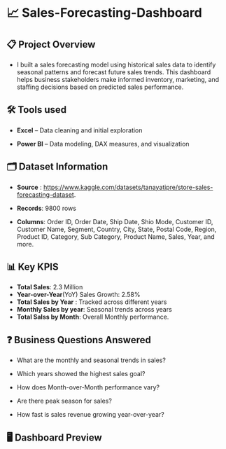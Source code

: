 # 📈 Sales-Forecasting-Dashboard
## 📋 Project Overview
- I built a sales forecasting model using historical sales data to identify seasonal patterns and forecast future sales trends.
This dashboard helps business stakeholders make informed inventory, marketing, and staffing decisions based on predicted sales performance.

## 🛠️ Tools used
- **Excel** – Data cleaning and initial exploration

- **Power BI** – Data modeling, DAX measures, and visualization

## 🗂️ Dataset Information
- **Source** : https://www.kaggle.com/datasets/tanayatipre/store-sales-forecasting-dataset.

- **Records**: 9800 rows
- **Columns**: Order ID, Order Date, Ship Date, Shio Mode, Customer ID, Customer Name, Segment, Country, City, State, Postal Code, Region, Product ID, Category, Sub Category, Product Name, Sales, Year, and more.

## 📊 Key KPIS
- **Total Sales**: 2.3 Million
- **Year-over-Year**(YoY) Sales Growth: 2.58%
- **Total Sales by Year** : Tracked across different years
- **Monthly Sales by year**: Seasonal trends across years
- **Total Salss by Month**: Overall Monthly performance.


## ❓ Business Questions Answered

-  What are the monthly and seasonal trends in sales?

-  Which years showed the highest sales goal?

-  How does Month-over-Month performance vary?

-  Are there peak season for sales?

-  How fast is sales revenue growing year-over-year?


## 🖥️ Dashboard Preview

